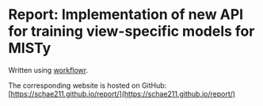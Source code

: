 
# Report: Implementation of new API for training view-specific models for MISTy

Written using [workflowr](https://github.com/jdblischak/workflowr).

The corresponding website is hosted on GitHub: [https://schae211.github.io/report/](https://schae211.github.io/report/)
